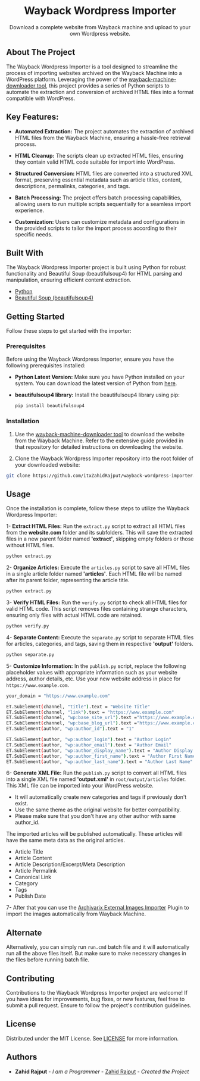 <br/>
  <h1 align="center">Wayback Wordpress Importer</h1>

  <p align="center">
    Download a complete website from Wayback machine and upload to your own Wordpress website.
  </p>

## About The Project

The Wayback Wordpress Importer is a tool designed to streamline the process of importing websites archived on the Wayback Machine into a WordPress platform. Leveraging the power of the [wayback-machine-downloader tool](https://github.com/hartator/wayback-machine-downloader), this project provides a series of Python scripts to automate the extraction and conversion of archived HTML files into a format compatible with WordPress.

## Key Features: ##
* **Automated Extraction:** The project automates the extraction of archived HTML files from the Wayback Machine, ensuring a hassle-free retrieval process.

* **HTML Cleanup:** The scripts clean up extracted HTML files, ensuring they contain valid HTML code suitable for import into WordPress.

* **Structured Conversion:** HTML files are converted into a structured XML format, preserving essential metadata such as article titles, content, descriptions, permalinks, categories, and tags.

* **Batch Processing:** The project offers batch processing capabilities, allowing users to run multiple scripts sequentially for a seamless import experience.

* **Customization:** Users can customize metadata and configurations in the provided scripts to tailor the import process according to their specific needs.

## Built With

The Wayback Wordpress Importer project is built using Python for robust functionality and Beautiful Soup (beautifulsoup4) for HTML parsing and manipulation, ensuring efficient content extraction.


* [Python](https://python.org/download)
* [Beautiful Soup (beautifulsoup4)](https://pypi.org/project/beautifulsoup4/)

## Getting Started

Follow these steps to get started with the importer:

### Prerequisites

Before using the Wayback Wordpress Importer, ensure you have the following prerequisites installed:

* **Python Latest Version:** Make sure you have Python installed on your system. You can download the latest version of Python from [here](https://www.python.org/downloads/).

* **beautifulsoup4 library:** Install the beautifulsoup4 library using pip:
  ```sh
  pip install beautifulsoup4
  ```

### Installation

1. Use the [wayback-machine-downloader tool](https://github.com/hartator/wayback-machine-downloader) to download the website from the Wayback Machine. Refer to the extensive guide provided in that repository for detailed instructions on downloading the website.

2. Clone the Wayback Wordpress Importer repository into the root folder of your downloaded website:

  ```sh
  git clone https://github.com/itxZahidRajput/wayback-wordpress-importer.git
  ```

## Usage

Once the installation is complete, follow these steps to utilize the Wayback Wordpress Importer:

1- **Extract HTML Files:** Run the ```extract.py``` script to extract all HTML files from the **website.com** folder and its subfolders. This will save the extracted files in a new parent folder named **'extract'**, skipping empty folders or those without HTML files.
  ```sh
  python extract.py
  ```

2- **Organize Articles:** Execute the ```articles.py``` script to save all HTML files in a single article folder named **'articles'**. Each HTML file will be named after its parent folder, representing the article title.
  ```sh
  python extract.py
  ```

3- **Verify HTML Files:** Run the ```verify.py``` script to check all HTML files for valid HTML code. This script removes files containing strange characters, ensuring only files with actual HTML code are retained.
  ```sh
  python verify.py
  ```

4- **Separate Content:** Execute the ```separate.py``` script to separate HTML files for articles, categories, and tags, saving them in respective **'output'** folders.
  ```sh
  python separate.py
  ```

5- **Customize Information:** In the ```publish.py``` script, replace the following placeholder values with appropriate information such as your website address, author details, etc.
Use your new website address in place for ```https://www.example.com```.
  ```sh
  your_domain = "https://www.example.com"

  ET.SubElement(channel, "title").text = "Website Title"
  ET.SubElement(channel, "link").text = "https://www.example.com"
  ET.SubElement(channel, "wp:base_site_url").text ="https://www.example.com"
  ET.SubElement(channel, "wp:base_blog_url").text ="https://www.example.com"
  ET.SubElement(author, "wp:author_id").text = "1"

  ET.SubElement(author, "wp:author_login").text = "Author Login"
  ET.SubElement(author, "wp:author_email").text = "Author Email"
  ET.SubElement(author, "wp:author_display_name").text = "Author Display Name"
  ET.SubElement(author, "wp:author_first_name").text = "Author First Name"
  ET.SubElement(author, "wp:author_last_name").text = "Author Last Name"
  ```

6- **Generate XML File:** Run the ```publish.py``` script to convert all HTML files into a single XML file named **'output.xml'** in ```root/output/articles``` folder. This XML file can be imported into your WordPress website.
* It will automatically create new categories and tags if previously don't exist.
* Use the same theme as the original website for better compatibility.
* Please make sure that you don't have any other author with same author_id.

The imported articles will be published automatically. These articles will have the same meta data as the original articles.
* Article Title
* Article Content
* Article Description/Excerpt/Meta Description
* Article Permalink
* Canonical Link
* Category
* Tags
* Publish Date

7- After that you can use the <a href="https://wordpress.org/plugins/archiver" target="_blank">Archivarix External Images Importer</a> Plugin to import the images automatically from Wayback Machine.

## Alternate

Alternatively, you can simply run ```run.cmd``` batch file and it will automatically run all the above files itself. But make sure to make necessary changes in the files before running batch file.

## Contributing

Contributions to the Wayback Wordpress Importer project are welcome! If you have ideas for improvements, bug fixes, or new features, feel free to submit a pull request. Ensure to follow the project's contribution guidelines.


## License

Distributed under the MIT License. See [LICENSE](https://github.com/itxZahidRajput/wayback-wordpress-importer/blob/main/LICENSE) for more information.

## Authors

* **Zahid Rajput** - *I am a Programmer* - [Zahid Rajput](https://github.com/itxZahidRajput) - *Created the Project*

